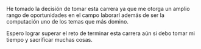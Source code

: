 He tomado la decisión de tomar esta carrera ya que me otorga un amplio rango de oportunidades en el campo laborarl además de ser la computación uno de los temas que más domino.

Espero lograr superar el reto de terminar esta carrera aún si debo tomar mi tiempo y sacrificar muchas cosas.
